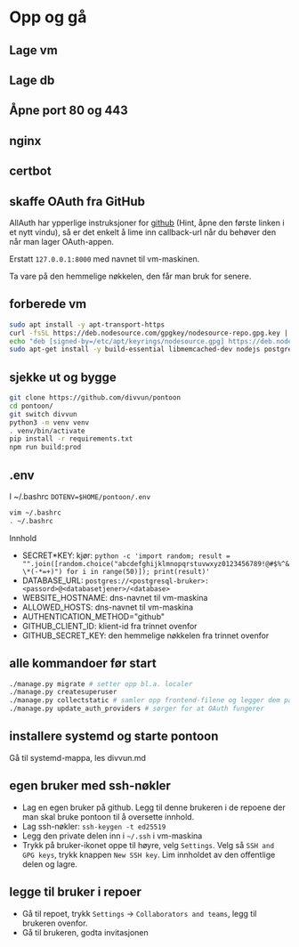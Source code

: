 # Opp og gå

## Lage vm

## Lage db

## Åpne port 80 og 443

## nginx

## certbot

## skaffe OAuth fra GitHub

AllAuth har ypperlige instruksjoner for [github](https://docs.allauth.org/en/latest/socialaccount/providers/github.html) (Hint, åpne den første linken i et nytt vindu), så er det enkelt å lime inn callback-url når du behøver den når man lager OAuth-appen.

Erstatt `127.0.0.1:8000` med navnet til vm-maskinen.

Ta vare på den hemmelige nøkkelen, den får man bruk for senere.

## forberede vm

```sh
sudo apt install -y apt-transport-https
curl -fsSL https://deb.nodesource.com/gpgkey/nodesource-repo.gpg.key | sudo gpg --dearmor -o /etc/apt/keyrings/nodesource.gpg
echo "deb [signed-by=/etc/apt/keyrings/nodesource.gpg] https://deb.nodesource.com/node_18.x nodistro main" | sudo tee /etc/apt/sources.list.d/nodesource.list
sudo apt-get install -y build-essential libmemcached-dev nodejs postgresql-client python3.10-venv python3-dev git libpq-dev
```

## sjekke ut og bygge

```sh
git clone https://github.com/divvun/pontoon
cd pontoon/
git switch divvun
python3 -m venv venv
. venv/bin/activate
pip install -r requirements.txt
npm run build:prod
```

## .env

I ~/.bashrc `DOTENV=$HOME/pontoon/.env`

```sh
vim ~/.bashrc
. ~/.bashrc
```

Innhold

- SECRET*KEY: kjør: `python -c 'import random; result = "".join([random.choice("abcdefghijklmnopqrstuvwxyz0123456789!@#$%^&\*(-*=+)") for i in range(50)]); print(result)'`
- DATABASE_URL: `postgres://<postgresql-bruker>:<passord>@<databasetjener>/<database>`
- WEBSITE_HOSTNAME: dns-navnet til vm-maskina
- ALLOWED_HOSTS: dns-navnet til vm-maskina
- AUTHENTICATION_METHOD="github"
- GITHUB_CLIENT_ID: klient-id fra trinnet ovenfor
- GITHUB_SECRET_KEY: den hemmelige nøkkelen fra trinnet ovenfor

## alle kommandoer før start

```sh
./manage.py migrate # setter opp bl.a. localer
./manage.py createsuperuser
./manage.py collectstatic # samler opp frontend-filene og legger dem på rett plass
./manage.py update_auth_providers # sørger for at OAuth fungerer
```

## installere systemd og starte pontoon

Gå til systemd-mappa, les divvun.md

## egen bruker med ssh-nøkler

- Lag en egen bruker på github. Legg til denne brukeren i de repoene der man skal bruke pontoon til å oversette innhold.
- Lag ssh-nøkler: `ssh-keygen -t ed25519`
- Legg den private delen inn i `~/.ssh` i vm-maskina
- Trykk på bruker-ikonet oppe til høyre, velg `Settings`.
  Velg så `SSH and GPG keys`, trykk knappen `New SSH key`.
  Lim innholdet av den offentlige delen og lagre.

## legge til bruker i repoer

- Gå til repoet, trykk `Settings` -> `Collaborators and teams`, legg til brukeren ovenfor.
- Gå til brukeren, godta invitasjonen
